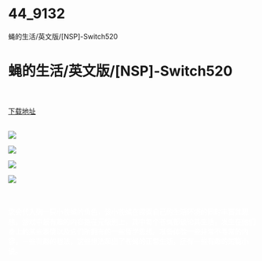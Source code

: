# 44_9132
蝇的生活/英文版/[NSP]-Switch520
# 蝇的生活/英文版/[NSP]-Switch520
 <br/></br>
[下载地址](https://www.switch520.cc/article/9132 "下载地址")
<br/></br>

<p><span style="color: #ffffff;"><strong><img src="https://www.switch520.cc/muke_img/upload_art_editor_20210116-1_c0ccb88aa4497d457047866b50a3ffe1.jpg"></strong></span></p>
<p><span style="color: #ffffff;"><strong><img src="https://www.switch520.cc/muke_img/upload_art_editor_20210116-1_2ae56f25b74c9d458b236702098fe50d.jpg"></strong></span></p>
<p><span style="color: #ffffff;"><strong><img src="https://www.switch520.cc/muke_img/upload_art_editor_20210116-1_f59bd129bf7c2f3c78d4ca9603a57fdf.jpg"></strong></span></p>
<p><span style="color: #ffffff;"><strong><img src="https://www.switch520.cc/muke_img/upload_art_editor_20210116-1_2d961944538624987cc761013d3b117c.jpg">&nbsp;</strong></span></p>
<p>&nbsp;</p>
<p><span style="color: #ffffff;"><strong>您会代入到一只小苍蝇的角色，该小苍蝇在探索自己的生活环境的同时丰富其思想。游戏中最有趣的内容是在元级别上，其中每个苍蝇都谈论其生活，发生在他们身上的某些事情以及它们所拥有的一些哲学思想。准备体验一些非常不寻常的内容，一些有趣的想法，这些想法超出了苍蝇的正常生活，还有一些有趣的短篇小说。&nbsp;</strong></span></p>
<p>&nbsp;</p>
